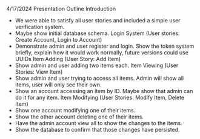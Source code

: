 4/17/2024 Presentation Outline
Introduction
-	We were able to satisfy all user stories and included a simple user verification system.
-	Maybe show initial database schema.
Login System (User stories: Create Account, Login to Account)
-	Demonstrate admin and user register and login. Show the token system briefly, explain how it would work normally, future versions could use UUIDs
Item Adding (User Story: Add Item)
-	Show admin and user adding two items each.
Item Viewing (User Stories: View Item)
-	Show admin and user trying to access all items. Admin will show all items, user will only see their own.
-	Show an account accessing an item by ID. Maybe show that admin can do it for any item.
Item Modifying (User Stories: Modify Item, Delete Item)
-	Show one account modifying one of their items.
-	Show the other account deleting one of their items.
-	Have the admin account view all to show the changes to the items.
-	Show the database to confirm that those changes have persisted.
